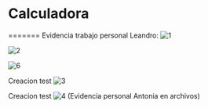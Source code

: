 # Calculadora
=======
Evidencia trabajo personal Leandro:
![1](https://github.com/LeandroEsteban/Calculadora/assets/127903058/dfa21c3a-d07d-4ba0-8ea2-3cb1c8ec72af)

![2](https://github.com/LeandroEsteban/Calculadora/assets/127903058/912d7872-a88b-4596-92a6-ad2a20559218)

![6](https://github.com/LeandroEsteban/Calculadora/assets/127903058/2d5091c0-4f68-40d7-ae61-b71bb7c6ae38)

Creacion test
![3](https://github.com/LeandroEsteban/Calculadora/assets/127903058/7da4900f-64fd-491b-a7e2-84e80fedda1e)

Creacion test
![4](https://github.com/LeandroEsteban/Calculadora/assets/127903058/856b0f1a-a9da-4e8d-8a96-a2ec974afe1c)
(Evidencia personal Antonia en archivos)